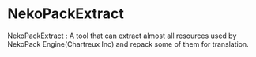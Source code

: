 # NekoPackExtract
NekoPackExtract : A tool that can extract almost all resources used by NekoPack Engine(Chartreux Inc) and repack some of them for translation.

